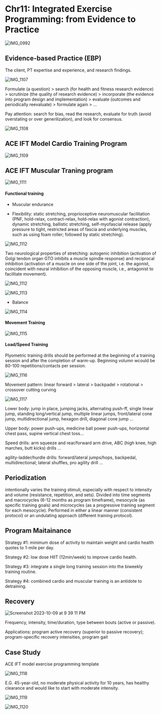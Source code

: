 # Chr11: Integrated Exercise Programming: from Evidence to Practice

![IMG_0992](https://github.com/Shantang3/ACE-CPT-Notes/assets/25567822/efc2ddd8-2708-4bfa-bc20-1ecd581b1e53)


## Evidence-based Practice (EBP)

The client, PT expertise and experience, and research findings. 

![IMG_1107](https://github.com/Shantang3/ACE-CPT-Notes/assets/25567822/89056032-8881-437b-97a5-d40034c6996d)

Formulate (a question) > search (for health and fitness research evidence) > scrutinize (the quality of research evidence) > incorporate (the evidence into program design and implementation) > evaluate (outcomes and periodically reevaluate) > formulate again > ...

Pay attention: search for bias, read the research, evaluate for truth (avoid overstating or over generilization), and look for consensus. 

![IMG_1108](https://github.com/Shantang3/ACE-CPT-Notes/assets/25567822/49550fb1-587a-4e07-b6cb-a5714a878b0e)


## ACE IFT Model Cardio Training Program 

![IMG_1109](https://github.com/Shantang3/ACE-CPT-Notes/assets/25567822/db1d105c-30d2-4122-b6a5-4753996c17bd)


## ACE IFT Muscular Traning program

![IMG_1111](https://github.com/Shantang3/ACE-CPT-Notes/assets/25567822/f77abaed-2a35-4073-ac4c-b749b25aeba1)


#### Functional training

- Muscular endurance
  
- Flexibility: static stretching, proprioceptive neuromuscular facilitation (PNF, hold-relax, contract-relax, hold-relax with agonist contraction), dynamic stretching, ballistic stretching, self-myofascial release (apply pressure to tight, restricted areas of fascia and underlying muscles, such as using foam roller; followed by static stretching).
  
![IMG_1112](https://github.com/Shantang3/ACE-CPT-Notes/assets/25567822/5444c3a0-8570-4b33-81b6-ccb2b67983bf)

Two neurological properties of stretching: autogenic inhibition (activation of Golgi tendon organ GTO inhibits a muscle spindle response) and reciprocal inhibition (activation of a muscle on one side of the joint, i.e. the agonist, coincident with neural inhibition of the opposing muscle, i.e., antagonist to facilitate movement). 

![IMG_1112](https://github.com/Shantang3/ACE-CPT-Notes/assets/25567822/5444c3a0-8570-4b33-81b6-ccb2b67983bf)

![IMG_1113](https://github.com/Shantang3/ACE-CPT-Notes/assets/25567822/7a053a68-57be-4724-bcd1-61567e423e4f)

- Balance 

![IMG_1114](https://github.com/Shantang3/ACE-CPT-Notes/assets/25567822/28295b9c-69f2-41d4-8a12-432716596eb1)


#### Movement Training
  
![IMG_1115](https://github.com/Shantang3/ACE-CPT-Notes/assets/25567822/09d2e002-9f1e-46da-bb46-f92536a8eadf)


#### Load/Speed Training 

Plyometric training drills should be performed at the beginning of a training session and after the completion of warm-up. Beginning volumn wcould be 80-100 repetitions/contacts per session. 

![IMG_1116](https://github.com/Shantang3/ACE-CPT-Notes/assets/25567822/4e7653fa-a0c9-4a6e-a4e5-94e54ddb219a)

Movement pattern: linear forward > lateral > backpadel > rotational > crossover cutting curving

![IMG_1117](https://github.com/Shantang3/ACE-CPT-Notes/assets/25567822/c283a39f-c2d6-47bc-95f0-d915aef805d7)

Lower body: jump in place, jumping jacks, alternating push-ff, single linear jump, standing long/vertical jump, multiple linear jumps,
front/lateral cone jump, multidirectional jump, hexagon drill, diagonal cone jump ...

Upper body: power push-ups, medicine ball power push-ups, horizontal chest pass, supine vertical chest toss...

Speed drills: arm squeeze and rear/forward arm drive, ABC (high knee, high marches, butt kicks) drills ...

agility-ladder/hurdle drills: forward/lateral jumps/hops, backpedal, multidirectional; lateral shuffles, pro agility drill ...



## Periodization

intentionally varies the training stimuli, especially with respect to intensity and volume (resistance, repetition, and sets).
Divided into time segments and macrocycles (6-12 months as program timeframe), mesocycle (as specific training goals) and 
microcycles (as a progressive training segment for each mesocycle).
Performed in either a linear manner (consistent protocol) or an undulating approach (different training protocol).



## Program Maitainance 

Strategy #1: minimum dose of activity to maintain weight and cardio health quotes to 1-mile per day.

Strategy #2: low dose HIIT (12min/week) to improve cardio health.

Strategy #3: integrate a single long training session into the biweekly training routine.

Strategy #4: combined cardio and muscular training is an antidote to detraining. 


## Recovery

![Screenshot 2023-10-09 at 9 39 11 PM](https://github.com/Shantang3/ACE-CPT-Notes/assets/25567822/523eca59-7fb5-4b14-9d5c-c5e25fa0f410)

Frequency, intensity, time/duration, type between bouts (active or passive).

Applications: program active recovery (superior to passive recovery); program-specific recovery intensities, program gait


## Case Study

ACE IFT model exercise programming template

![IMG_1118](https://github.com/Shantang3/ACE-CPT-Notes/assets/25567822/7b12ea34-31a5-473a-863b-6d902f6b9ac8)

E.G. 45-year-old, no moderate physical activity for 10 years, has healthy clearance and would like to start with moderate intensity. 

![IMG_1119](https://github.com/Shantang3/ACE-CPT-Notes/assets/25567822/b4ceba44-8ab2-4295-8e39-a446c71d9188)

![IMG_1120](https://github.com/Shantang3/ACE-CPT-Notes/assets/25567822/15d4b2f8-3726-4b98-ad6c-0a42da760788)




